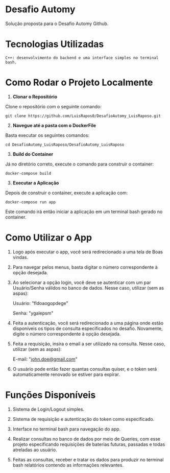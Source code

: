 # Desafio Automy

Solução proposta para o Desafio Automy Github.

# Tecnologias Utilizadas

    C++: desenvolvimento do backend e uma interface simples no terminal bash.

# Como Rodar o Projeto Localmente
1. **Clonar o Repositório**

Clone o repositório com o seguinte comando:

    git clone https://github.com/LuisRapos0/DesafioAutomy_LuisRaposo.git

2. **Navegue até a pasta com o DockerFile**

Basta executar os seguintes comandos:

    cd DesafioAutomy_LuisRaposo/DesafioAutomy_LuisRaposo

3. **Build do Container**

Já no diretório correto, execute o comando para construir o container:

    docker-compose build

3. **Executar a Aplicação**

Depois de construir o container, execute a aplicação com:

    docker-compose run app

Este comando irá então iniciar a aplicação em um terminal bash gerado no container.

# Como Utilizar o App

1. Logo após executar o app, você será redirecionado a uma tela de Boas vindas.

2. Para navegar pelos menus, basta digitar o número correspondente à opção desejada.

3. Ao selecionar a opção login, você deve se autenticar com um par Usuário/Senha válidos no banco de dados. Nesse caso, utilizar (sem as aspas):

    Usuário: "fldoaogopdege"

    Senha: "ygalepsm"

4. Feita a autenticação, você será redirecionado a uma página onde estão disponíveis os tipos de consulta especificados no desafio. Novamente, digite o número correspondente à opção desejada.

5. Feita a requisição, insira o email a ser utilizado na consulta. Nesse caso, utilizar (sem as aspas):

    E-mail: "john.doe@gmail.com"

6. O usuário pode então fazer quantas consultas quiser, e o token será automaticamente renovado se estiver para expirar.

# Funções Disponíveis

1. Sistema de Login/Logout simples.

2. Sistema de requisição e autenticação do token como especificado.

3. Interface no terminal bash para navegação do app.

4. Realizar consultas no banco de dados por meio de Queries, com esse projeto especificando requisições de baterias futuras, passadas e todas atreladas ao usuário.

5. Feitas as consultas, receber e tratar os dados para produzir no terminal bash relatórios contendo as informações relevantes.
